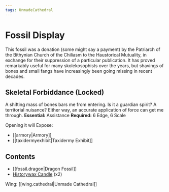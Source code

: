 ```yaml
---
tags: UnmadeCathedral
---
```

# Fossil Display
This fossil was a donation (some might say a payment) by the Patriarch of the Bithynian Church of the Chiliasm to the Haustorical Mutuality, in exchange for their suppression of a particular publication. It has proved remarkably useful for many skolekosophists over the years, but  shavings of bones and small fangs have increasingly been going missing in recent decades. 
## Skeletal Forbiddance (Locked)
A shifting mass of bones bars me from entering. Is it a guardian spirit? A territorial nuisance? Either way, an accurate application of force can get me through.
**Essential:** Assistance
**Required:** 6 Edge, 6 Scale

Opening it will Expose:
- [[armory|Armory]]
- [[taxidermyexhibit|Taxidermy Exhibit]]
## Contents
- [[fossil.dragon|Dragon Fossil]]
- [Historywax Candle](https://uadaf.theevilroot.xyz/rowenarium/element/candle.historywax) (x2)

Wing: [[wing.cathedral|Unmade Cathedral]]